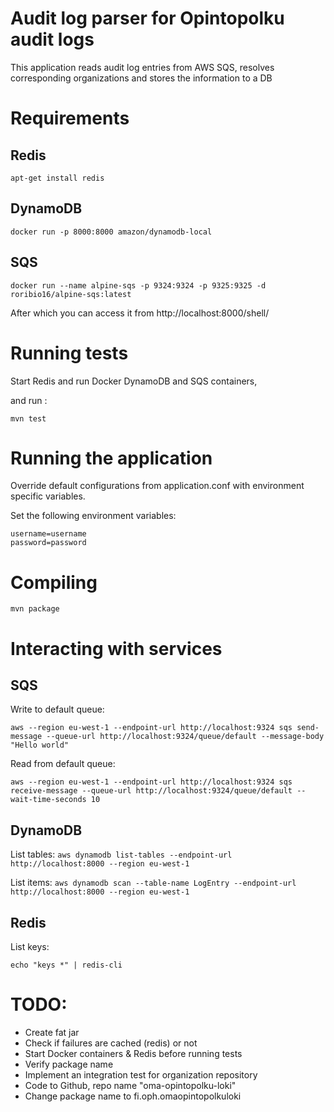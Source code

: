 # Audit log parser for Opintopolku audit logs

This application reads audit log entries from AWS SQS, 
resolves corresponding organizations and stores the information to a DB

# Requirements

## Redis

`apt-get install redis`

## DynamoDB

`docker run -p 8000:8000 amazon/dynamodb-local`

## SQS

`docker run --name alpine-sqs -p 9324:9324 -p 9325:9325 -d roribio16/alpine-sqs:latest`

After which you can access it from http://localhost:8000/shell/
   
# Running tests

Start Redis and run Docker DynamoDB and SQS containers, 

and run :

```
mvn test
```

# Running the application

Override default configurations from application.conf with environment specific variables.

Set the following environment variables: 
```
username=username
password=password
```

# Compiling

`mvn package`

# Interacting with services

## SQS

Write to default queue:

`aws --region eu-west-1 --endpoint-url http://localhost:9324 sqs send-message --queue-url http://localhost:9324/queue/default --message-body "Hello world"`

Read from default queue:

`aws --region eu-west-1 --endpoint-url http://localhost:9324 sqs receive-message --queue-url http://localhost:9324/queue/default --wait-time-seconds 10`


## DynamoDB

List tables:
`aws dynamodb list-tables --endpoint-url http://localhost:8000 --region eu-west-1`

List items:
 `aws dynamodb scan --table-name LogEntry --endpoint-url http://localhost:8000 --region eu-west-1`


## Redis

List keys:

`echo "keys *" | redis-cli`

# TODO:

   * Create fat jar
   * Check if failures are cached (redis) or not
   * Start Docker containers & Redis before running tests
   * Verify package name
   * Implement an integration test for organization repository
   * Code to Github, repo name "oma-opintopolku-loki"
   * Change package name to fi.oph.omaopintopolkuloki

